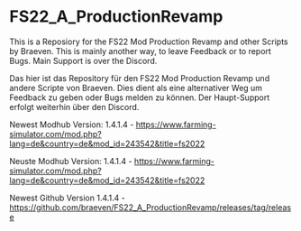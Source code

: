# FS22_A_ProductionRevamp
This is a Reposiory for the FS22 Mod Production Revamp and other Scripts by Braeven.
This is mainly another way, to leave Feedback or to report Bugs.
Main Support is over the Discord.

Das hier ist das Repository für den FS22 Mod Production Revamp und andere Scripte von Braeven.
Dies dient als eine alternativer Weg um Feedback zu geben oder Bugs melden zu können.
Der Haupt-Support erfolgt weiterhin über den Discord.


Newest Modhub Version: 1.4.1.4 - https://www.farming-simulator.com/mod.php?lang=de&country=de&mod_id=243542&title=fs2022

Neuste Modhub Version: 1.4.1.4 - https://www.farming-simulator.com/mod.php?lang=de&country=de&mod_id=243542&title=fs2022


Newest Github Version
1.4.1.4 - https://github.com/braeven/FS22_A_ProductionRevamp/releases/tag/release
